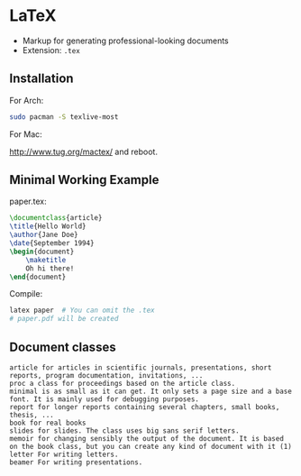 # LaTeX

- Markup for generating professional-looking documents
- Extension: `.tex`

## Installation

For Arch:

```bash
sudo pacman -S texlive-most
```

For Mac:

http://www.tug.org/mactex/ and reboot.

## Minimal Working Example

paper.tex:

```tex
\documentclass{article}
\title{Hello World}
\author{Jane Doe}
\date{September 1994}
\begin{document}
    \maketitle
    Oh hi there!
\end{document}
```

Compile:

```bash
latex paper  # You can omit the .tex
# paper.pdf will be created
```

## Document classes

```
article for articles in scientific journals, presentations, short reports, program documentation, invitations, ...
proc a class for proceedings based on the article class.
minimal is as small as it can get. It only sets a page size and a base font. It is mainly used for debugging purposes.
report for longer reports containing several chapters, small books, thesis, ...
book for real books
slides for slides. The class uses big sans serif letters.
memoir for changing sensibly the output of the document. It is based on the book class, but you can create any kind of document with it (1)
letter For writing letters.
beamer For writing presentations.
```


